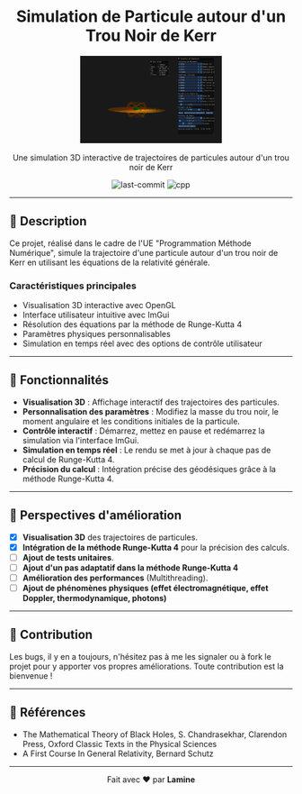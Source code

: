 # <h1 align="center">Simulation de Particule autour d'un Trou Noir de Kerr</h1>

<p align="center">
    <img src="https://github.com/Lam1ne/Simulation-Particule-Trou-Noir-de-Kerr/blob/master/cover.png" width="50%">
</p>

<p align="center">
    Une simulation 3D interactive de trajectoires de particules autour d'un trou noir de Kerr
</p>

<p align="center">
    <img src="https://img.shields.io/github/last-commit/Lam1ne/Simulation-Particule-Trou-Noir-de-Kerr?style=flat-square" alt="last-commit">
    <img src="https://img.shields.io/badge/C%2B%2B-00599C?style=flat-square&logo=c%2B%2B&logoColor=white" alt="cpp">
</p>

---

## 📖 Description

Ce projet, réalisé dans le cadre de l'UE "Programmation Méthode Numérique", simule la trajectoire d'une particule autour d'un trou noir de Kerr en utilisant les équations de la relativité générale. 

### Caractéristiques principales
- Visualisation 3D interactive avec OpenGL
- Interface utilisateur intuitive avec ImGui
- Résolution des équations par la méthode de Runge-Kutta 4
- Paramètres physiques personnalisables 
- Simulation en temps réel avec des options de contrôle utilisateur

---

## 🌟 Fonctionnalités
- **Visualisation 3D** : Affichage interactif des trajectoires des particules.
- **Personnalisation des paramètres** : Modifiez la masse du trou noir, le moment angulaire et les conditions initiales de la particule.
- **Contrôle interactif** : Démarrez, mettez en pause et redémarrez la simulation via l'interface ImGui.
- **Simulation en temps réel** : Le rendu se met à jour à chaque pas de calcul de Runge-Kutta 4.
- **Précision du calcul** : Intégration précise des géodésiques grâce à la méthode Runge-Kutta 4.

---


## 📅 Perspectives d'amélioration

- [X] **Visualisation 3D** des trajectoires de particules.
- [X] **Intégration de la méthode Runge-Kutta 4** pour la précision des calculs.
- [ ] **Ajout de tests unitaires**.
- [ ] **Ajout d'un pas adaptatif dans la méthode Runge-Kutta 4**
- [ ] **Amélioration des performances** (Multithreading).
- [ ] **Ajout de phénomènes physiques (effet électromagnétique, effet Doppler, thermodynamique, photons)**
---

## 🤝 Contribution

 Les bugs, il y en a toujours, n'hésitez pas à me les signaler ou à fork le projet pour y apporter vos propres améliorations. Toute contribution est la bienvenue !

---

## 📖 Références

- The Mathematical Theory of Black Holes, S. Chandrasekhar, Clarendon Press, Oxford Classic Texts in the Physical Sciences
- A First Course In General Relativity, Bernard Schutz

---

<p align="center">Fait avec ❤️ par <strong>Lamine</strong></p>
